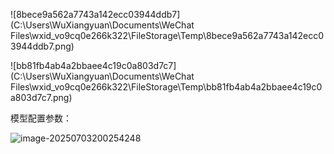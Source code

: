 ![8bece9a562a7743a142ecc03944ddb7](C:\Users\WuXiangyuan\Documents\WeChat Files\wxid_vo9cq0e266k322\FileStorage\Temp\8bece9a562a7743a142ecc03944ddb7.png)

![bb81fb4ab4a2bbaee4c19c0a803d7c7](C:\Users\WuXiangyuan\Documents\WeChat Files\wxid_vo9cq0e266k322\FileStorage\Temp\bb81fb4ab4a2bbaee4c19c0a803d7c7.png)

模型配置参数：

![image-20250703200254248](C:\Users\WuXiangyuan\AppData\Roaming\Typora\typora-user-images\image-20250703200254248.png)